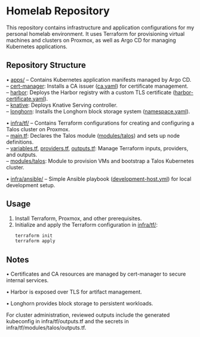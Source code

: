 # Homelab Repository

This repository contains infrastructure and application configurations for my personal homelab environment. It uses Terraform for provisioning virtual machines and clusters on Proxmox, as well as Argo CD for managing Kubernetes applications.

## Repository Structure

• [apps/](apps/) – Contains Kubernetes application manifests managed by Argo CD.  
  – [cert-manager](apps/cert-manager/application.yaml): Installs a CA issuer ([ca.yaml](apps/cert-manager/resources/ca.yaml)) for certificate management.  
  – [harbor](apps/harbor/application.yaml): Deploys the Harbor registry with a custom TLS certificate ([harbor-certificate.yaml](apps/harbor/resources/harbor-certificate.yaml)).  
  – [knative](apps/knative/knative-serving-controller.yaml): Deploys Knative Serving controller.  
  – [longhorn](apps/longhorn/application.yaml): Installs the Longhorn block storage system ([namespace.yaml](apps/longhorn/resources/namespace.yaml)).  

• [infra/tf/](infra/tf/) – Contains Terraform configurations for creating and configuring a Talos cluster on Proxmox.  
  – [main.tf](infra/tf/main.tf): Declares the Talos module ([modules/talos](infra/tf/modules/talos/)) and sets up node definitions.  
  – [variables.tf](infra/tf/variables.tf), [providers.tf](infra/tf/providers.tf), [outputs.tf](infra/tf/outputs.tf): Manage Terraform inputs, providers, and outputs.  
  – [modules/talos](infra/tf/modules/talos/): Module to provision VMs and bootstrap a Talos Kubernetes cluster.  

• [infra/ansible/](infra/ansible/) – Simple Ansible playbook ([development-host.yml](infra/ansible/development-host.yml)) for local development setup.  

## Usage

1. Install Terraform, Proxmox, and other prerequisites.  
2. Initialize and apply the Terraform configuration in [infra/tf/](infra/tf/):  
   ```sh
   terraform init
   terraform apply
   ```

## Notes

• Certificates and CA resources are managed by cert-manager to secure internal services.

• Harbor is exposed over TLS for artifact management.

• Longhorn provides block storage to persistent workloads.

For cluster administration, reviewed outputs include the generated kubeconfig in infra/tf/outputs.tf and the secrets in infra/tf/modules/talos/outputs.tf.